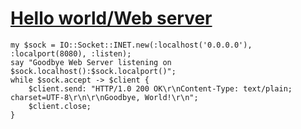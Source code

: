 [1]: http://rosettacode.org/wiki/Hello_world/Web_server

# [Hello world/Web server][1]

```perl6
my $sock = IO::Socket::INET.new(:localhost('0.0.0.0'), :localport(8080), :listen);
say "Goodbye Web Server listening on $sock.localhost():$sock.localport()";
while $sock.accept -> $client {
    $client.send: "HTTP/1.0 200 OK\r\nContent-Type: text/plain; charset=UTF-8\r\n\r\nGoodbye, World!\r\n";
    $client.close;
}
```